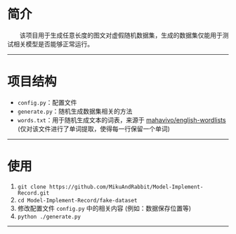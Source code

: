# 简介

&emsp;&emsp;该项目用于生成任意长度的图文对虚假随机数据集，生成的数据集仅能用于测试相关模型是否能够正常运行。

---

# 项目结构

* `config.py`：配置文件
* `generate.py`：随机生成数据集相关的方法
* `words.txt`：用于随机生成文本的词表，来源于 [mahavivo/english-wordlists](https://github.com/mahavivo/english-wordlists/blob/master/GRE_abridged.txt) (仅对该文件进行了单词提取，使得每一行保留一个单词)

---

# 使用

1. `git clone https://github.com/MikuAndRabbit/Model-Implement-Record.git`
2. `cd Model-Implement-Record/fake-dataset`
3. 修改配置文件 `config.py` 中的相关内容 (例如：数据保存位置等)
4. `python ./generate.py`

---
